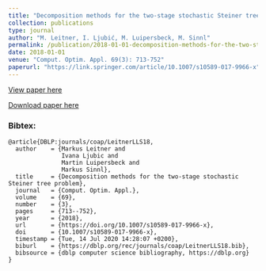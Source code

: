 ```yaml
---
title: "Decomposition methods for the two-stage stochastic Steiner tree problem"
collection: publications
type: journal
author: "M. Leitner, I. Ljubić, M. Luipersbeck, M. Sinnl"
permalink: /publication/2018-01-01-decomposition-methods-for-the-two-stage-stochastic-steiner-tree-problem
date: 2018-01-01
venue: "Comput. Optim. Appl. 69(3): 713-752"
paperurl: "https://link.springer.com/article/10.1007/s10589-017-9966-x"
---
```


[View paper here](https://link.springer.com/article/10.1007/s10589-017-9966-x)

[Download paper here]({{site.url}}/docs/publications/sstp.pdf)

### Bibtex:

```
@article{DBLP:journals/coap/LeitnerLLS18,
  author    = {Markus Leitner and
               Ivana Ljubic and
               Martin Luipersbeck and
               Markus Sinnl},
  title     = {Decomposition methods for the two-stage stochastic Steiner tree problem},
  journal   = {Comput. Optim. Appl.},
  volume    = {69},
  number    = {3},
  pages     = {713--752},
  year      = {2018},
  url       = {https://doi.org/10.1007/s10589-017-9966-x},
  doi       = {10.1007/s10589-017-9966-x},
  timestamp = {Tue, 14 Jul 2020 14:28:07 +0200},
  biburl    = {https://dblp.org/rec/journals/coap/LeitnerLLS18.bib},
  bibsource = {dblp computer science bibliography, https://dblp.org}
}
```

